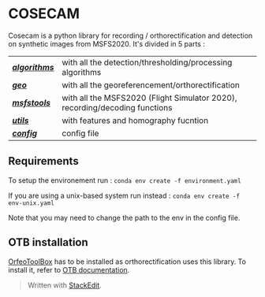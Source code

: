 # COSECAM
Cosecam is a python library for recording / orthorectification and detection on synthetic images from MSFS2020.
It's divided in 5 parts :

|  |  |
|--|--|
| ***[algorithms](algorithms/readme.md)*** | with all the detection/thresholding/processing algorithms  |
| ***[geo](geo/readme.md)*** |  with all the georeferencement/orthorectification  |
| ***[msfstools](msfstools/readme.md)*** | with all the MSFS2020 (Flight Simulator 2020), recording/decoding functions  |
| ***[utils](utils/readme.md)*** | with features and homography fucntion  |
| ***[config](config/readme.md)*** | config file  |


## Requirements

To setup the environement run :
`conda env create -f environment.yaml` 

If you are using a unix-based system run instead :
`conda env create -f env-unix.yaml`

Note that you may need to change the path to the env in the config file. 

## OTB installation
[OrfeoToolBox](https://www.orfeo-toolbox.org/) has to be installed as orthorectification uses this library. To install it, refer to [OTB documentation](https://www.orfeo-toolbox.org/CookBook/Installation.html).

> Written with [StackEdit](https://stackedit.io/).
